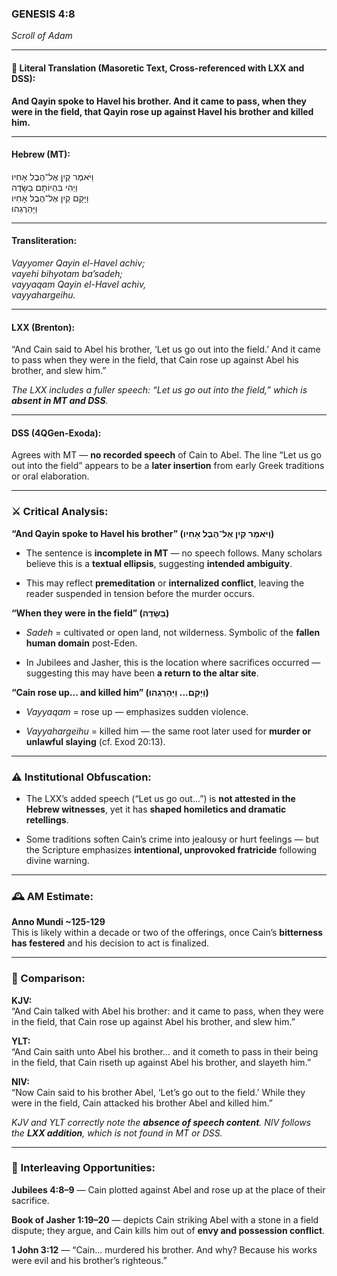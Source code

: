 ### **GENESIS 4:8**

_Scroll of Adam_

---

#### 📜 Literal Translation (Masoretic Text, Cross-referenced with LXX and DSS):

**And Qayin spoke to Havel his brother. And it came to pass, when they were in the field, that Qayin rose up against Havel his brother and killed him.**

---

#### Hebrew (MT):

וַיֹּאמֶר קַיִן אֶל־הֶבֶל אָחִיו  
וַיְהִי בִּהְיוֹתָם בַּשָּׂדֶה  
וַיָּקָם קַיִן אֶל־הֶבֶל אָחִיו  
וַיַּהַרְגֵהוּ

---

#### Transliteration:

_Vayyomer Qayin el-Havel achiv;  
vayehi bihyotam ba’sadeh;  
vayyaqam Qayin el-Havel achiv,  
vayyahargeihu._

---

#### LXX (Brenton):

“And Cain said to Abel his brother, ‘Let us go out into the field.’ And it came to pass when they were in the field, that Cain rose up against Abel his brother, and slew him.”

_The LXX includes a fuller speech: “Let us go out into the field,” which is **absent in MT and DSS**._

---

#### DSS (4QGen-Exoda):

Agrees with MT — **no recorded speech** of Cain to Abel. The line “Let us go out into the field” appears to be a **later insertion** from early Greek traditions or oral elaboration.

---

### ⚔️ Critical Analysis:

**“And Qayin spoke to Havel his brother” (וַיֹּאמֶר קַיִן אֶל־הֶבֶל אָחִיו)**

- The sentence is **incomplete in MT** — no speech follows. Many scholars believe this is a **textual ellipsis**, suggesting **intended ambiguity**.
    
- This may reflect **premeditation** or **internalized conflict**, leaving the reader suspended in tension before the murder occurs.
    

**“When they were in the field” (בַּשָּׂדֶה)**

- _Sadeh_ = cultivated or open land, not wilderness. Symbolic of the **fallen human domain** post-Eden.
    
- In Jubilees and Jasher, this is the location where sacrifices occurred — suggesting this may have been **a return to the altar site**.
    

**“Cain rose up... and killed him” (וַיָּקָם... וַיַּהַרְגֵהוּ)**

- _Vayyaqam_ = rose up — emphasizes sudden violence.
    
- _Vayyahargeihu_ = killed him — the same root later used for **murder or unlawful slaying** (cf. Exod 20:13).
    

---

### ⚠️ Institutional Obfuscation:

- The LXX’s added speech (“Let us go out…”) is **not attested in the Hebrew witnesses**, yet it has **shaped homiletics and dramatic retellings**.
    
- Some traditions soften Cain’s crime into jealousy or hurt feelings — but the Scripture emphasizes **intentional, unprovoked fratricide** following divine warning.
    

---

### 🕰️ AM Estimate:

**Anno Mundi ~125-129**  
This is likely within a decade or two of the offerings, once Cain’s **bitterness has festered** and his decision to act is finalized.

---

### 📖 Comparison:

**KJV:**  
“And Cain talked with Abel his brother: and it came to pass, when they were in the field, that Cain rose up against Abel his brother, and slew him.”

**YLT:**  
“And Cain saith unto Abel his brother… and it cometh to pass in their being in the field, that Cain riseth up against Abel his brother, and slayeth him.”

**NIV:**  
“Now Cain said to his brother Abel, ‘Let’s go out to the field.’ While they were in the field, Cain attacked his brother Abel and killed him.”

_KJV and YLT correctly note the **absence of speech content**. NIV follows the **LXX addition**, which is not found in MT or DSS._

---

### 🔗 Interleaving Opportunities:

**Jubilees 4:8–9** — Cain plotted against Abel and rose up at the place of their sacrifice.

**Book of Jasher 1:19–20** — depicts Cain striking Abel with a stone in a field dispute; they argue, and Cain kills him out of **envy and possession conflict**.

**1 John 3:12** — “Cain… murdered his brother. And why? Because his works were evil and his brother’s righteous.”
